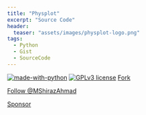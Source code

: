 ```yaml
---
title: "Physplot"
excerpt: "Source Code"
header:
  teaser: "assets/images/physplot-logo.png"
tags:
  - Python
  - Gist
  - SourceCode
---
```

[![made-with-python](https://img.shields.io/badge/Made%20with-Python-1f425f.svg)](https://www.python.org/)
[![GPLv3 license](https://img.shields.io/badge/License-GPLv3-blue.svg)](http://perso.crans.org/besson/LICENSE.html)
<a class="github-button" href="https://github.com/MShirazAhmad/PhysPlot/fork" data-icon="octicon-repo-forked" aria-label="Fork MShirazAhmad/PhysPlot on GitHub">Fork</a>

<!-- Place this tag where you want the button to render. -->
<a class="github-button" href="https://github.com/MShirazAhmad" aria-label="Follow @MShirazAhmad on GitHub">Follow @MShirazAhmad</a>
<!-- Place this tag where you want the button to render. -->
<a class="github-button" href="https://github.com/sponsors/MShirazAhmad" data-icon="octicon-heart" aria-label="Sponsor @MShirazAhmad on GitHub">Sponsor</a>

<script src="https://gist.github.com/MShirazAhmad/6293b6466ce190a9617cecabc9996d14.js"></script>
